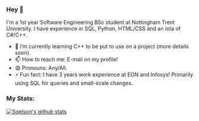 ### Hey 👋

I'm a 1st year Software Engineering BSc student at Nottingham Trent University. I have experience in SQL, Python, HTML/CSS and an iota of C#/C++.

- 🌱 I’m currently learning C++ to be put to use on a project (more details soon).
- 📫 How to reach me: E-mail on my profile!
- 😄 Pronouns: Any/All.
- ⚡ Fun fact: I have 3 years work experience at EON and Infosys! Primarily using SQL for queries and small-scale changes.

### My Stats:

[![Sqelson's github stats](https://github-readme-stats.vercel.app/api?username=sqelson&show_icons=true&theme=radical)](https://github.com/sqelson/github-readme-stats)
<!--
**Sqelson/Sqelson** is a ✨ _special_ ✨ repository because its `README.md` (this file) appears on your GitHub profile.
- 🔭 I’m currently working on [REDACTED].
-->
